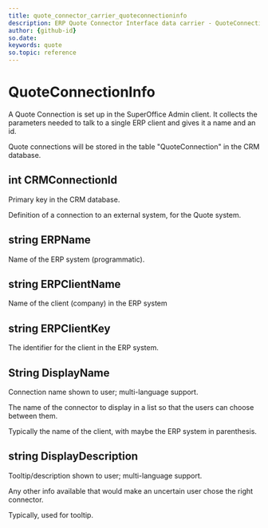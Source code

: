 ```yaml
---
title: quote_connector_carrier_quoteconnectioninfo
description: ERP Quote Connector Interface data carrier - QuoteConnectionInfo
author: {github-id}
so.date:
keywords: quote
so.topic: reference
---
```


# QuoteConnectionInfo

A Quote Connection is set up in the SuperOffice Admin client. It collects the parameters needed to talk to a single ERP client and gives it a name and an id.

Quote connections will be stored in the table "QuoteConnection" in the CRM database.

## int CRMConnectionId

Primary key in the CRM database.

Definition of a connection to an external system, for the Quote system.

## string ERPName

Name of the ERP system (programmatic).

## string ERPClientName

Name of the client (company) in the ERP system

## string ERPClientKey

The identifier for the client in the ERP system.

## String DisplayName

Connection name shown to user; multi-language support.

The name of the connector to display in a list so that the users can choose between them.

Typically the name of the client, with maybe the ERP system in parenthesis.

## string DisplayDescription

Tooltip/description shown to user; multi-language support.

Any other info available that would make an uncertain user chose the right connector.

Typically, used for tooltip.
